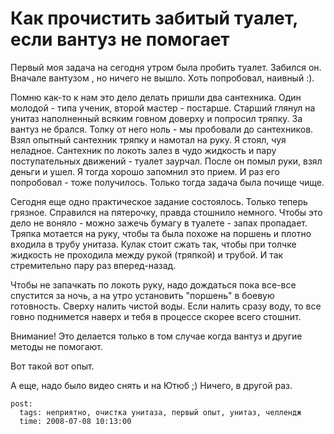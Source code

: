 # Как прочистить забитый туалет, если вантуз не помогает

Первый моя задача на сегодня утром была пробить туалет. Забился он. Вначале вантузом
, но ничего не вышло. Хоть попробовал, наивный :).

Помню как-то к нам это дело делать пришли два сантехника. Один молодой - типа ученик, 
второй мастер - постарше. Старший глянул на унитаз наполненный всяким говном доверху 
и попросил тряпку. За вантуз не брался. Толку от него ноль - мы пробовали до сантехников. 
Взял опытный сантехник тряпку и намотал на руку. Я стоял, чуя неладное. Сантехник 
по локоть залез в чудо жидкость и пару поступательных движений - туалет заурчал. 
После он помыл руки, взял деньги и ушел. Я тогда хорошо запомнил это прием. И раз
его попробовал - тоже получилось. Только тогда задача была почище чище.

Сегодня еще одно практическое задание состоялось. Только теперь грязное. Справился 
на пятерочку, правда стошнило немного. Чтобы это дело не воняло - можно зажечь бумагу 
в туалете - запах пропадает. Тряпка мотается на руку, чтобы та была похоже на поршень 
и плотно входила в трубу унитаза. Кулак стоит сжать так, чтобы при толчке жидкость 
не проходила между рукой (тряпкой) и трубой. И так стремительно пару раз вперед-назад.

Чтобы не запачкать по локоть руку, надо дождаться пока все-все спустится за ночь, 
а на утро установить "поршень" в боевую готовность. Сверху налить чистой воды. 
Если налить сразу воду, то все говно поднимется наверх и тебя в процессе скорее 
всего стошнит.

Внимание! Это делается только в том случае когда вантуз и другие методы не помогают.

Вот такой вот опыт.

А еще, надо было видео снять и на Ютюб ;) Ничего, в другой раз. 

```
post:
  tags: неприятно, очистка унитаза, первый опыт, унитаз, челлендж
  time: 2008-07-08 10:13:00
```
